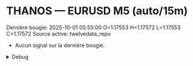 # THANOS — EURUSD M5 (auto/15m)
Dernière bougie: 2025-10-01 05:55:00  O=1.17553  H=1.17572  L=1.17553  C=1.17572
Source active: twelvedata_repo

- Aucun signal sur la dernière bougie.

<details><summary>Debug</summary>

- TD_API_KEY manquant.

</details>